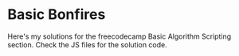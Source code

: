# Basic Bonfires
Here's my solutions for the freecodecamp Basic Algorithm Scripting section.
Check the JS files for the solution code.
